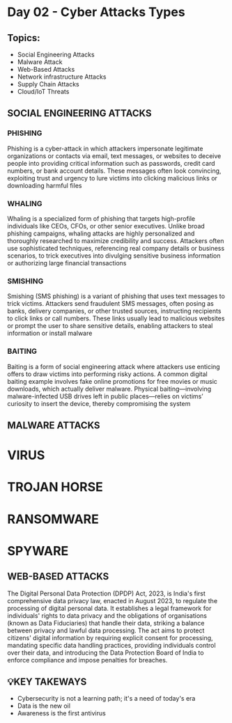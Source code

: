 # Day 02 - Cyber Attacks Types
## Topics:
- Social Engineering Attacks
- Malware Attack
- Web-Based Attacks
- Network infrastructure Attacks
- Supply Chain Attacks
- Cloud/IoT Threats

## SOCIAL ENGINEERING ATTACKS
### PHISHING
Phishing is a cyber-attack in which attackers impersonate legitimate organizations or contacts via email, text messages, or websites to deceive people into providing critical information such as passwords, credit card numbers, or bank account details. These messages often look convincing, exploiting trust and urgency to lure victims into clicking malicious links or downloading harmful files

### WHALING
Whaling is a specialized form of phishing that targets high-profile individuals like CEOs, CFOs, or other senior executives. Unlike broad phishing campaigns, whaling attacks are highly personalized and thoroughly researched to maximize credibility and success. Attackers often use sophisticated techniques, referencing real company details or business scenarios, to trick executives into divulging sensitive business information or authorizing large financial transactions

### SMISHING
Smishing (SMS phishing) is a variant of phishing that uses text messages to trick victims. Attackers send fraudulent SMS messages, often posing as banks, delivery companies, or other trusted sources, instructing recipients to click links or call numbers. These links usually lead to malicious websites or prompt the user to share sensitive details, enabling attackers to steal information or install malware

### BAITING
Baiting is a form of social engineering attack where attackers use enticing offers to draw victims into performing risky actions. A common digital baiting example involves fake online promotions for free movies or music downloads, which actually deliver malware. Physical baiting—involving malware-infected USB drives left in public places—relies on victims’ curiosity to insert the device, thereby compromising the system

## MALWARE ATTACKS
# VIRUS
# TROJAN HORSE
# RANSOMWARE
# SPYWARE

## WEB-BASED ATTACKS
The Digital Personal Data Protection (DPDP) Act, 2023, is India's first comprehensive data privacy law, enacted in August 2023, to regulate the processing of digital personal data. It establishes a legal framework for individuals' rights to data privacy and the obligations of organisations (known as Data Fiduciaries) that handle their data, striking a balance between privacy and lawful data processing. The act aims to protect citizens' digital information by requiring explicit consent for processing, mandating specific data handling practices, providing individuals control over their data, and introducing the Data Protection Board of India to enforce compliance and impose penalties for breaches.

## 💡KEY TAKEWAYS
- Cybersecurity is not a learning path; it's a need of today's era
- Data is the new oil
- Awareness is the first antivirus

